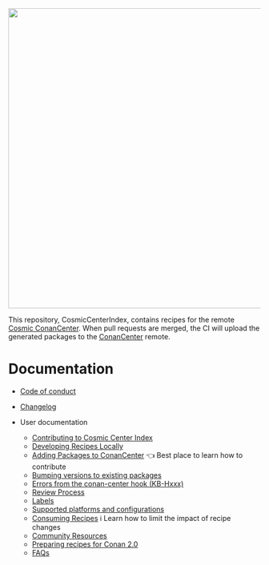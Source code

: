 <img src="../assets/JFrogConanCenter.png" width="600"/>

This repository, CosmicCenterIndex, contains recipes for the remote [Cosmic ConanCenter](https://conan.obspm.fr/conan).
When pull requests are merged, the CI will upload the generated packages to the [ConanCenter](https://conan.io/center/) remote.

# Documentation

* [Code of conduct](code_of_conduct.md)
* [Changelog](changelog.md)

* User documentation
  + [Contributing to Cosmic Center Index](../CONTRIBUTING.md)
  + [Developing Recipes Locally](developing_recipes_locally.md)
  + [Adding Packages to ConanCenter](adding_packages/README.md) :point_left: Best place to learn how to contribute
  + [Bumping versions to existing packages](bump_version.md)
  + [Errors from the conan-center hook (KB-Hxxx)](error_knowledge_base.md)
  + [Review Process](review_process.md)
  + [Labels](labels.md)
  + [Supported platforms and configurations](supported_platforms_and_configurations.md)
  + [Consuming Recipes](consuming_recipes.md) :information_source: Learn how to limit the impact of recipe changes
  + [Community Resources](community_resources.md)
  + [Preparing recipes for Conan 2.0](v2_migration.md)
  + [FAQs](faqs.md)
